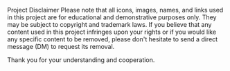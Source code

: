 Project Disclaimer
Please note that all icons, images, names, and links used in this project are for educational and demonstrative purposes only. They may be subject to copyright and trademark laws. If you believe that any content used in this project infringes upon your rights or if you would like any specific content to be removed, please don't hesitate to send a direct message (DM) to request its removal.

Thank you for your understanding and cooperation.
